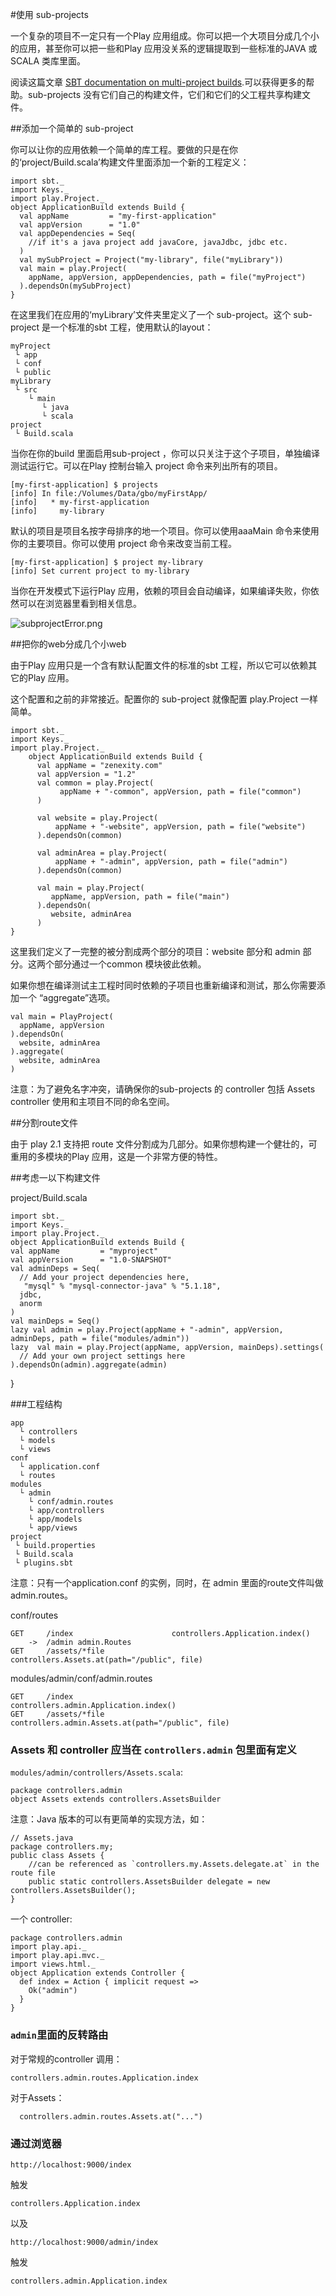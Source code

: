 #使用 sub-projects 

一个复杂的项目不一定只有一个Play 应用组成。你可以把一个大项目分成几个小的应用，甚至你可以把一些和Play 应用没关系的逻辑提取到一些标准的JAVA 或SCALA 类库里面。

阅读这篇文章 [SBT documentation on multi-project builds](http://www.scala-sbt.org/release/docs/Getting-Started/Multi-Project).可以获得更多的帮助。sub-projects 没有它们自己的构建文件，它们和它们的父工程共享构建文件。

##添加一个简单的 sub-project

你可以让你的应用依赖一个简单的库工程。要做的只是在你的‘project/Build.scala’构建文件里面添加一个新的工程定义：


    import sbt._
    import Keys._
    import play.Project._
    object ApplicationBuild extends Build {
      val appName         = "my-first-application"
      val appVersion      = "1.0"
      val appDependencies = Seq(
        //if it's a java project add javaCore, javaJdbc, jdbc etc.
      )
      val mySubProject = Project("my-library", file("myLibrary"))
      val main = play.Project(
        appName, appVersion, appDependencies, path = file("myProject")
      ).dependsOn(mySubProject)
    }

在这里我们在应用的‘myLibrary’文件夹里定义了一个 sub-project。这个 sub-project 是一个标准的sbt 工程，使用默认的layout：

    myProject
     └ app
     └ conf
     └ public
    myLibrary
     └ src
        └ main
           └ java
           └ scala
    project
     └ Build.scala

当你在你的build 里面启用sub-project ，你可以只关注于这个子项目，单独编译测试运行它。可以在Play 控制台输入 project 命令来列出所有的项目。

    [my-first-application] $ projects
    [info] In file:/Volumes/Data/gbo/myFirstApp/
    [info]   * my-first-application
    [info]     my-library

默认的项目是项目名按字母排序的地一个项目。你可以使用aaaMain 命令来使用你的主要项目。你可以使用 project 命令来改变当前工程。

    [my-first-application] $ project my-library
    [info] Set current project to my-library

当你在开发模式下运行Play 应用，依赖的项目会自动编译，如果编译失败，你依然可以在浏览器里看到相关信息。

![subprojectError.png](subprojectError.png)

##把你的web分成几个小web

由于Play 应用只是一个含有默认配置文件的标准的sbt 工程，所以它可以依赖其它的Play 应用。

这个配置和之前的非常接近。配置你的 sub-project 就像配置 play.Project 一样简单。

    import sbt._
    import Keys._
    import play.Project._
        object ApplicationBuild extends Build {
          val appName = "zenexity.com"
          val appVersion = "1.2"
          val common = play.Project(
          	   appName + "-common", appVersion, path = file("common")
          )
      
          val website = play.Project(
              appName + "-website", appVersion, path = file("website")
          ).dependsOn(common)
      
          val adminArea = play.Project(
              appName + "-admin", appVersion, path = file("admin")
          ).dependsOn(common)
      
          val main = play.Project(
             appName, appVersion, path = file("main")
          ).dependsOn(
             website, adminArea
          )
    }

这里我们定义了一完整的被分割成两个部分的项目：website 部分和 admin 部分。这两个部分通过一个common 模块彼此依赖。

如果你想在编译测试主工程时同时依赖的子项目也重新编译和测试，那么你需要添加一个 “aggregate”选项。

    val main = PlayProject(
      appName, appVersion
    ).dependsOn(
      website, adminArea
    ).aggregate(
      website, adminArea
    )

注意：为了避免名字冲突，请确保你的sub-projects 的 controller 包括 Assets controller 使用和主项目不同的命名空间。

##分割route文件

由于 play 2.1 支持把 route 文件分割成为几部分。如果你想构建一个健壮的，可重用的多模块的Play 应用，这是一个非常方便的特性。

##考虑一以下构建文件

project/Build.scala

    import sbt._
    import Keys._
    import play.Project._
    object ApplicationBuild extends Build {
    val appName         = "myproject"
    val appVersion      = "1.0-SNAPSHOT"
    val adminDeps = Seq(
      // Add your project dependencies here,
       "mysql" % "mysql-connector-java" % "5.1.18",
      jdbc,
      anorm
    )
    val mainDeps = Seq()
    lazy val admin = play.Project(appName + "-admin", appVersion, adminDeps, path = file("modules/admin"))
    lazy  val main = play.Project(appName, appVersion, mainDeps).settings(
      // Add your own project settings here      
    ).dependsOn(admin).aggregate(admin)
}

###工程结构

    app
      └ controllers
      └ models
      └ views
    conf
      └ application.conf
      └ routes
    modules
      └ admin
        └ conf/admin.routes
        └ app/controllers
        └ app/models
        └ app/views     
    project
     └ build.properties
     └ Build.scala
     └ plugins.sbt


注意：只有一个application.conf 的实例，同时，在 admin 里面的route文件叫做 admin.routes。

conf/routes

    GET     /index                      controllers.Application.index()
        ->  /admin admin.Routes
    GET     /assets/*file               controllers.Assets.at(path="/public", file)

modules/admin/conf/admin.routes


    GET     /index                      controllers.admin.Application.index()
    GET     /assets/*file               controllers.admin.Assets.at(path="/public", file)

### Assets 和 controller 应当在  `controllers.admin` 包里面有定义

`modules/admin/controllers/Assets.scala`:

    package controllers.admin
    object Assets extends controllers.AssetsBuilder

注意：Java 版本的可以有更简单的实现方法，如：

    // Assets.java
    package controllers.my;
    public class Assets {
        //can be referenced as `controllers.my.Assets.delegate.at` in the route file
        public static controllers.AssetsBuilder delegate = new controllers.AssetsBuilder();
    }

一个 controller:

    package controllers.admin
    import play.api._
    import play.api.mvc._
    import views.html._
    object Application extends Controller {
      def index = Action { implicit request =>
        Ok("admin")
      }
    }

### `admin`里面的反转路由

对于常规的controller 调用：

    controllers.admin.routes.Application.index

对于Assets：

      controllers.admin.routes.Assets.at("...")

### 通过浏览器

    http://localhost:9000/index

触发

    controllers.Application.index

以及

    http://localhost:9000/admin/index

触发

    controllers.admin.Application.index




